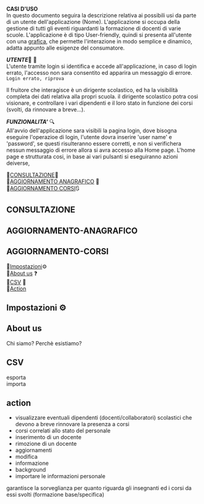 
**CASI D'USO**<br>
In questo documento seguira la descrizione relativa ai possibili usi da parte di un utente dell'applicazione (Nome).
L'applicazione si occupa della gestione di tutti gli eventi riguardanti la formazione di docenti di varie scuole.
L'applicazione è di tipo User-friendly, quindi si presenta all'utente con una [grafica](Grafica.md), che permette l'interazione in modo semplice e dinamico, adatta appunto alle esigenze del consumatore.


***UTENTE***:bust_in_silhouette: :closed_lock_with_key:<br>
L'utente tramite login si identifica e accede all'applicazione, in caso di login errato, l'accesso non sara consentito ed apparira un messaggio di errore.
`Login errato, riprova`

Il fruitore che interagisce è un dirigente scolastico, ed ha la visibilità completa dei dati relativa alla propri scuola.
il dirigente scolastico potra cosi visionare, e controllare i vari dipendenti e il loro stato in funzione dei corsi (svolti, da rinnovare a breve...).

***FUNZIONALITA'*** :mag:<br>
All'avvio dell'applicazione sara visibili la pagina login, dove bisogna eseguire l'operazioe di login, l'utente dovra inserire 'user name' e 'password', se questi risulteranno essere corretti, e non si verifichera nessun messaggio di errore allora si avra accesso alla Home page.
L'home page e strutturata cosi, 
in base ai vari pulsanti si eseguiranno azioni deiverse,



:small_orange_diamond:[CONSULTAZIONE](#**CONSULTAZIONE**):book:<br>
:small_orange_diamond:[AGGIORNAMENTO ANAGRAFICO](#**AGGIORNAMENTO-ANAGRAFICO**) :calendar:<br>
:small_orange_diamond:[AGGIORNAMENTO CORSI](#**AGGIORNAMENTO-CORSI**):arrows_clockwise:<br>
## **CONSULTAZIONE**
## **AGGIORNAMENTO-ANAGRAFICO**
## **AGGIORNAMENTO-CORSI**



:small_orange_diamond:[Impostazioni](#**impostazioni**):gear:<br>
:small_orange_diamond:[About us](#**About-us**) :question:<br>
:small_orange_diamond:[CSV](#**CSV**) :page_facing_up:<br>
:small_orange_diamond:[Action](#**action**) <br>

## **Impostazioni** :gear:
## **About us**
  Chi siamo? Perchè esistiamo? <br>
## **CSV**
  esporta<br>
  importa<br>
## **action**


* visualizzare eventuali dipendenti (docenti/collaboratori) scolastici che devono a breve rinnovare la presenza a corsi
* corsi correlati allo stato del personale 
* inserimento di un docente
* rimozione di un docente
* aggiornamenti
* modifica
* informazione
* background
* importare le informazioni personale

garantisce la sorveglianza per quanto riguarda gli insegnanti ed  i corsi da essi svolti (formazione base/specifica)

